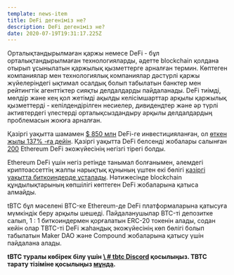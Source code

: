 ```yaml
---
template: news-item
title: DeFi дегеніміз не?
description: DeFi дегеніміз не?
date: 2020-07-19T19:31:17.225Z
---
```

Орталықтандырылмаған қаржы немесе DeFi - бұл орталықтандырылмаған технологияларды, әдетте blockchain қолдана отырып ұсынылатын қаржылық қызметтерге арналған термин. Көптеген компаниялар мен технологиялық компаниялар дәстүрлі қаржы жүйелеріндегі ықтимал осалдық болып табылатын банктер мен рейтингтік агенттіктер сияқты делдалдарды пайдаланады. DeFi тиімді, мөлдір және кең қол жетімді ақылды келісімшарттар арқылы қаржылық қызметтерді - кепілдендірілген несиелер, дивидендтер және әр түрлі активтердегі үлестерді орталықсыздандыру арқылы делдалдардың проблемасын жоюға арналған.

Қазіргі уақытта шамамен [$ 850 млн](http://defipulse.com) DeFi-ге инвестицияланған, ол [өткен жылы 137% -ға дейін](<https://defirate.com/market-report- 2019/>). Қазіргі уақытта DeFi белсенді жобалары салынған [200](https://defiprime.com/ethereum) Ethereum DeFi экожүйесінің негізгі тірегі болды.

Ethereum DeFi үшін негіз ретінде танымал болғанымен, әлемдегі криптоассеттің жалпы нарықтық құнының үштен екі бөлігі [қазіргі уақытта биткоиндерде ұсталады](https://coinmarketcap.com/charts/). Нәтижесінде blockchain құндылықтарының көпшілігі көптеген DeFi жобаларына қатыса алмайды.

tBTC бұл мәселені BTC-ке Ethereum-де DeFi платформаларына қатысуға мүмкіндік беру арқылы шешеді. Пайдаланушылар BTC-ті депозитке салып, 1 : 1 биткоиндермен қорғалатын ERC-20 токенін алады, содан кейін олар TBTC-ті DeFi жаһандық экожүйесінің көп бөлігі болып табылатын Maker DAO және Compound жобаларына қатысу үшін пайдалана алады.

 **tBTC туралы көбірек білу үшін [\ # tbtc Discord](https://discord.gg/wYezN7v) қосылыңыз. TBTC тарату тізіміне қосылыңыз [мұнда](https://tbtc.network/#mailing-list).**
